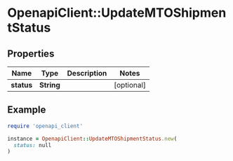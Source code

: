 # OpenapiClient::UpdateMTOShipmentStatus

## Properties

| Name | Type | Description | Notes |
| ---- | ---- | ----------- | ----- |
| **status** | **String** |  | [optional] |

## Example

```ruby
require 'openapi_client'

instance = OpenapiClient::UpdateMTOShipmentStatus.new(
  status: null
)
```

